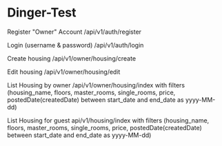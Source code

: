 # Dinger-Test
Register "Owner" Account /api/v1/auth/register

Login (username & password) /api/v1/auth/login

Create housing /api/v1/owner/housing/create

Edit housing /api/v1/owner/housing/edit

List Housing by owner /api/v1/owner/housing/index with filters (housing_name, floors, master_rooms, single_rooms, price, postedDate(createdDate) between start_date and end_date as yyyy-MM-dd)

List Housing for guest api/v1/housing/index with filters (housing_name, floors, master_rooms, single_rooms, price, postedDate(createdDate) between start_date and end_date as yyyy-MM-dd)
